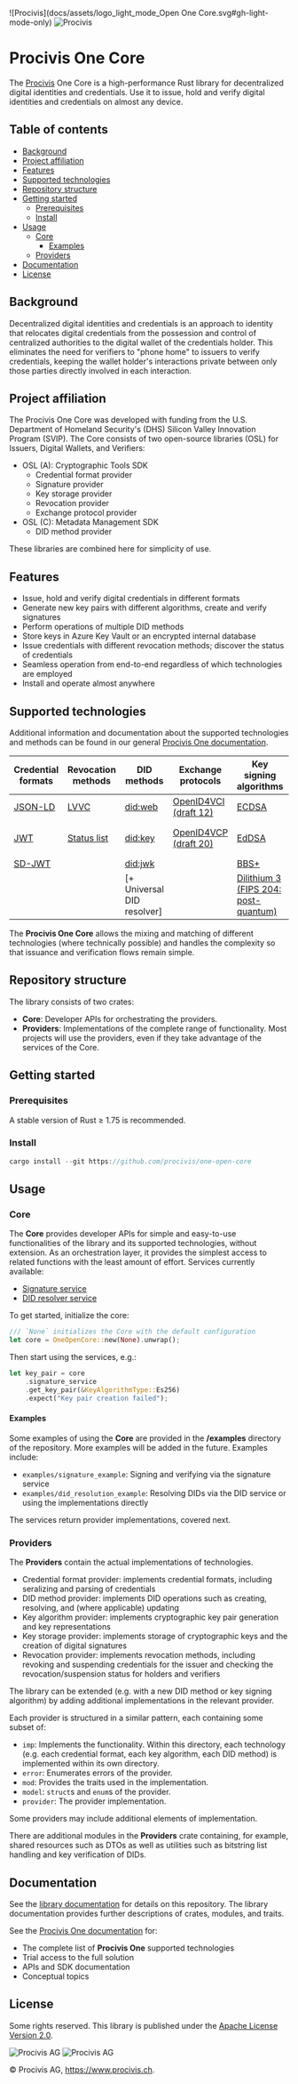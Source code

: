 ![Procivis](docs/assets/logo_light_mode_Open One Core.svg#gh-light-mode-only)
![Procivis](docs/assets/logo_dark_mode_Open_One_Core.svg#gh-dark-mode-only)

# Procivis One Core

The [Procivis](https://www.procivis.ch) One Core is a high-performance Rust library for decentralized
digital identities and credentials. Use it to issue, hold and verify digital
identities and credentials on almost any device.

## Table of contents

* [Background](#background)
* [Project affiliation](#project-affiliation)
* [Features](#features)
* [Supported technologies](#supported-technologies)
* [Repository structure](#repository-structure)
* [Getting started](#getting-started)
  * [Prerequisites](#prerequisites)
  * [Install](#install)
* [Usage](#usage)
  * [Core](#core)
    * [Examples](#examples)
  * [Providers](#providers)
* [Documentation](#documentation)
* [License](#license)

## Background

Decentralized digital identities and credentials is an approach to identity that relocates
digital credentials from the possession and control of centralized authorities to the digital
wallet of the credentials holder. This eliminates the need for verifiers to "phone home" to
issuers to verify credentials, keeping the wallet holder's interactions private between only
those parties directly involved in each interaction.

## Project affiliation

The Procivis One Core was developed with funding from the U.S. Department of
Homeland Security's (DHS) Silicon Valley Innovation Program (SVIP). The Core consists
of two open-source libraries (OSL) for Issuers, Digital Wallets, and Verifiers:

- OSL (A): Cryptographic Tools SDK
  - Credential format provider
  - Signature provider
  - Key storage provider
  - Revocation provider
  - Exchange protocol provider
- OSL (C): Metadata Management SDK
  - DID method provider

These libraries are combined here for simplicity of use.

## Features

- Issue, hold and verify digital credentials in different formats
- Generate new key pairs with different algorithms, create and verify signatures
- Perform operations of multiple DID methods
- Store keys in Azure Key Vault or an encrypted internal database
- Issue credentials with different revocation methods; discover the status of credentials
- Seamless operation from end-to-end regardless of which technologies are employed
- Install and operate almost anywhere

## Supported technologies

Additional information and documentation about the supported technologies and methods can be found in our general [Procivis One documentation](https://docs.procivis.ch/).

| Credential formats | Revocation methods | DID methods                | Exchange protocols                       | Key signing algorithms                      | Key storage                 |
| ------------------ | ------------------ | -------------------------- | ---------------------------------------- | ------------------------------------------- | --------------------------- |
| [JSON-LD][jld]     | [LVVC][lvvc]       | [did:web][dw]              | [OpenID4VCI (draft 12)][vci]             | [ECDSA][ecd]                                | [Azure Key Vault][akv]      |
| [JWT][jw]          | [Status list][sl]  | [did:key][dk]              | [OpenID4VCP (draft 20)][vp]              | [EdDSA][edd]                                | Internal encrypted database |
| [SD-JWT][sdjwt]    |                    | [did:jwk][djw]             |                                          | [BBS+][bbs]                                 |                             |
|                    |                    | [+ Universal DID resolver] |                                          | [Dilithium 3 (FIPS 204: post-quantum)][dil] |                             |

[akv]: https://learn.microsoft.com/en-us/azure/key-vault/general/basic-concepts
[bbs]: https://w3c.github.io/vc-di-bbs/
[dil]: https://csrc.nist.gov/pubs/fips/204/ipd
[djw]: https://github.com/quartzjer/did-jwk/blob/main/spec.md
[dk]: https://w3c-ccg.github.io/did-method-key/
[dw]: https://w3c-ccg.github.io/did-method-web/
[ecd]: https://www.rfc-editor.org/rfc/rfc7518#section-3.4
[edd]: https://www.w3.org/TR/vc-di-eddsa/
[jld]: https://www.w3.org/TR/json-ld11/
[jw]: https://www.w3.org/TR/2023/WD-vc-jwt-20230427/
[lvvc]: https://eprint.iacr.org/2022/1658.pdf
[sdjwt]: https://www.ietf.org/archive/id/draft-terbu-oauth-sd-jwt-vc-00.html
[sl]: https://w3c.github.io/vc-bitstring-status-list/
[vci]: https://openid.net/specs/openid-4-verifiable-credential-issuance-1_0-12.html
[vp]: https://openid.net/specs/openid-4-verifiable-presentations-1_0.html

The **Procivis One Core** allows the mixing and matching of different technologies (where
technically possible) and handles the complexity so that issuance and verification
flows remain simple.

## Repository structure

The library consists of two crates:

- **Core**: Developer APIs for orchestrating the providers.
- **Providers**: Implementations of the complete range of functionality. Most projects
will use the providers, even if they take advantage of the services of the Core.

## Getting started

### Prerequisites

A stable version of Rust ≥ 1.75 is recommended.

### Install

```rust
cargo install --git https://github.com/procivis/one-open-core
```

## Usage

### Core

The **Core** provides developer APIs for simple and easy-to-use functionalities
of the library and its supported technologies, without extension. As an orchestration
layer, it provides the simplest access to related functions with the least amount of
effort. Services currently available:

- [Signature service](https://docs.procivis-one.com//one_open_core/service/signature_service/struct.SignatureService.html)
- [DID resolver service](https://docs.procivis-one.com///one_open_core/service/did_service/struct.DidService.html)

To get started, initialize the core:

```rust
/// `None` initializes the Core with the default configuration
let core = OneOpenCore::new(None).unwrap();
```

Then start using the services, e.g.:

```rust
let key_pair = core
    .signature_service
    .get_key_pair(&KeyAlgorithmType::Es256)
    .expect("Key pair creation failed");
```

#### Examples

Some examples of using the **Core** are provided in the **/examples** directory of the repository.
More examples will be added in the future. Examples include:

- `examples/signature_example`: Signing and verifying via the signature service
- `examples/did_resolution_example`: Resolving DIDs via the DID service or using the implementations directly

The services return provider implementations, covered next.

### Providers

The **Providers** contain the actual implementations of technologies.

- Credential format provider: implements credential formats, including seralizing and parsing of credentials
- DID method provider: implements DID operations such as creating, resolving, and (where applicable) updating
- Key algorithm provider: implements cryptographic key pair generation and key representations
- Key storage provider: implements storage of cryptographic keys and the creation of digital signatures
- Revocation provider: implements revocation methods, including revoking and suspending credentials for the issuer and
checking the revocation/suspension status for holders and verifiers

The library can be extended (e.g. with a new DID method or key signing algorithm) by adding
additional implementations in the relevant provider.

Each provider is structured in a similar pattern, each containing some subset of:

- `imp`: Implements the functionality. Within this directory, each technology (e.g. each credential format,
each key algorithm, each DID method) is implemented within its own directory.
- `error`: Enumerates errors of the provider.
- `mod`: Provides the traits used in the implementation.
- `model`: `struct`s and `enum`s of the provider.
- `provider`: The provider implementation.

Some providers may include additional elements of implementation.

There are additional modules in the **Providers** crate containing, for example, shared
resources such as DTOs as well as utilities such as bitstring list handling and key verification
of DIDs.

## Documentation

See the [library documentation](https://docs.procivis-one.com/) for details on
this repository. The library documentation provides further descriptions of crates,
modules, and traits.

See the [Procivis One documentation](https://docs.procivis.ch/) for:

- The complete list of **Procivis One** supported technologies
- Trial access to the full solution
- APIs and SDK documentation
- Conceptual topics

## License

Some rights reserved. This library is published under the  [Apache License
Version 2.0](./LICENSE).

![Procivis AG](docs/assets/logo_light_mode_Procivis.svg#gh-light-mode-only)
![Procivis AG](docs/assets/logo_dark_mode_Procivis.svg#gh-dark-mode-only)

© Procivis AG, https://www.procivis.ch.
